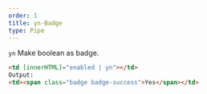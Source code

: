 ```yaml
---
order: 1
title: yn-Badge
type: Pipe
---
```


`yn` Make boolean as badge.

```html
<td [innerHTML]="enabled | yn"></td>
Output:
<td><span class="badge badge-success">Yes</span></td>
```
